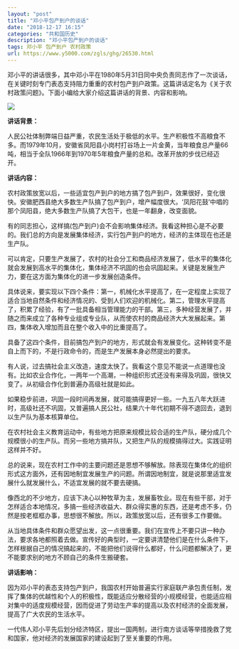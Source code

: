 ```yaml
---
layout: "post"
title: "邓小平包产到户的谈话"
date: "2018-12-17 16:15"
categories: "共和国历史"
description: "邓小平包产到户的谈话"
tags: 邓小平 包产到户 农村政策
url: https://www.y5000.com/zgls/ghg/26530.html
---
```






邓小平的讲话很多，其中邓小平在1980年5月31日同中央负责同志作了一次谈话，在关键时刻专门表态支持阻力重重的农村包产到户政策。这篇讲话定名为《关于农村政策问题》。下面小编给大家介绍这篇讲话的背景、内容和影响。

![](https://img.y5000.com/uploads/allimg/171130/13-1G13010114G24.jpg)

**讲话背景：**

人民公社体制弊端日益严重，农民生活处于极低的水平。生产积极性不高粮食不多。而1979年10月，安徽省凤阳县小岗村打谷场上一片金黄，当年粮食总产量66吨，相当于全队1966年到1970年5年粮食产量的总和。改革开放的步伐已经迈开。

**讲话内容：**

农村政策放宽以后，一些适宜包产到户的地方搞了包产到户，效果很好，变化很快。安徽肥西县绝大多数生产队搞了包产到户，增产幅度很大。‘凤阳花鼓’中唱的那个凤阳县，绝大多数生产队搞了大包干，也是一年翻身，改变面貌。

有的同志担心，这样搞(包产到户)会不会影响集体经济。我看这种担心是不必要的。我们总的方向是发展集体经济，实行包产到户的地方，经济的主体现在也还是生产队。

可以肯定，只要生产发展了，农村的社会分工和商品经济发展了，低水平的集体化就会发展到高水平的集体化，集体经济不巩固的也会巩固起来。关键是发展生产力，要在这方面为集体化的进一步发展创造条件。

具体说来，要实现以下四个条件：第一，机械化水平提高了，在一定程度上实现了适合当地自然条件和经济情况的、受到人们欢迎的机械化。第二，管理水平提高了，积累了经验，有了一批具备相当管理能力的干部。第三，多种经营发展了，并随之而来成立了各种专业组或专业队，从而使农村的商品经济大大发展起来。第四，集体收入增加而且在整个收入中的比重提高了。

具备了这四个条件，目前搞包产到户的地方，形式就会有发展变化。这种转变不是自上而下的，不是行政命令的，而是生产发展本身必然提出的要求。

有人说，过去搞社会主义改造，速度太快了。我看这个意见不能说一点道理也没有。比如农业合作化，一两年一个高潮，一种组织形式还没有来得及巩固，很快又变了。从初级合作化到普遍办高级社就是如此。

如果稳步前进，巩固一段时间再发展，就可能搞得更好一些。一九五八年大跃进时，高级社还不巩固，又普遍搞人民公社，结果六十年代初期不得不退回去，退到以生产队为基本核算单位。

在农村社会主义教育运动中，有些地方把原来规模比较合适的生产队，硬分成几个规模很小的生产队。而另一些地方搞并队，又把生产队的规模搞得过大。实践证明这样并不好。

总的说来，现在农村工作中的主要问题还是思想不够解放。除表现在集体化的组织形式这方面外，还有因地制宜发展生产的问题。所谓因地制宜，就是说那里适宜发展什么就发展什么，不适宜发展的就不要去硬搞。

像西北的不少地方，应该下决心以种牧草为主，发展畜牧业。现在有些干部，对于怎样适合本地情况，多搞一些经济收益大、群众得实惠的东西，还是考虑不多，仍然是按老框框办事，思想很不解放。所以，政策放宽以后，还有很多工作要做。

从当地具体条件和群众愿望出发，这一点很重要。我们在宣传上不要只讲一种办法，要求各地都照着去做。宣传好的典型时，一定要讲清楚他们是在什么条件下，怎样根据自己的情况搞起来的，不能把他们说得什么都好，什么问题都解决了，更不能要求别的地方不顾自己的条件生搬硬套。

**讲话影响：**

因为邓小平的表态支持包产到户，我国农村开始普遍实行家庭联产承包责任制，发挥了集体的优越性和个人的积极性，既能适应分散经营的小规模经营，也能适应相对集中的适度规模经营，因而促进了劳动生产率的提高以及农村经济的全面发展，提高了广大农民的生活水平。

一代伟人邓小平先后划分经济特区，提出一国两制，进行南方谈话等举措挽救了党和国家，他对经济的发展国家的建设起到了至关重要的作用。
